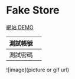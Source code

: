 # Fake Store

[網站 DEMO](https://fake-store-4dd9e.firebaseapp.com/)

| 測試帳號 |     |
| -------- | --- |
| 測試密碼 |     |

![image](picture or gif url)
